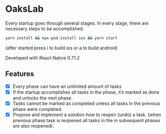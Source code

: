 # OaksLab
Every startup goes through several stages. In every stage, there are necessary steps to be accomplished.
```sh
yarn install && npx pod-install ios && yarn start
```
(after started press i to build ios or a to build android)

Developed with React Native 0.71.2

## Features
- [x] Every phase can have an unlimited amount of tasks
- [x] If the startup accomplishes all tasks in the phase, it’s marked as done and unlocks the next phase.
- [x] Tasks cannot be marked as completed unless all tasks in the previous phase were completed.
- [x] Propose and implement a solution how to reopen (undo) a task. (when previous phase task is reopened all tasks in the in subsequent phases are also reopened).
